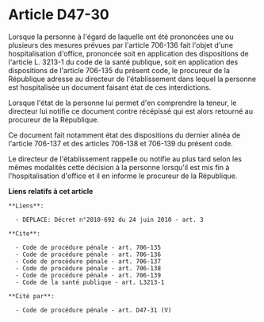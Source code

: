 # Article D47-30

Lorsque la personne à l'égard de laquelle ont été prononcées une ou plusieurs des mesures prévues par l'article 706-136 fait
l'objet d'une hospitalisation d'office, prononcée soit en application des dispositions de l'article L. 3213-1 du code de la
santé publique, soit en application des dispositions de l'article 706-135 du présent code, le procureur de la République
adresse au directeur de l'établissement dans lequel la personne est hospitalisée un document faisant état de ces
interdictions. 

Lorsque l'état de la personne lui permet d'en comprendre la teneur, le directeur lui notifie ce document contre récépissé qui
est alors retourné au procureur de la République. 

Ce document fait notamment état des dispositions du dernier alinéa de l'article 706-137 et des articles 706-138 et 706-139 du
présent code. 

Le directeur de l'établissement rappelle ou notifie au plus tard selon les mêmes modalités cette décision à la personne
lorsqu'il est mis fin à l'hospitalisation d'office et il en informe le procureur de la République.

**Liens relatifs à cet article**

	**Liens**:

	  - DEPLACE: Décret n°2010-692 du 24 juin 2010 - art. 3

	**Cite**:

	  - Code de procédure pénale - art. 706-135
	  - Code de procédure pénale - art. 706-136
	  - Code de procédure pénale - art. 706-137
	  - Code de procédure pénale - art. 706-138
	  - Code de procédure pénale - art. 706-139
	  - Code de la santé publique - art. L3213-1

	**Cité par**:

	  - Code de procédure pénale - art. D47-31 (V)
